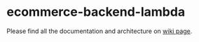 # ecommerce-backend-lambda

Please find all the documentation and architecture on [wiki page](https://github.com/patrik-18/ecommerce-backend-lambda/wiki/E%E2%80%90commerce-Platform-Deployment-Documentation).